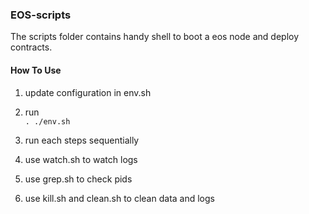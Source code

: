 ### EOS-scripts

The scripts folder contains handy shell to boot a eos node and deploy contracts.

#### How To Use
1. update configuration in env.sh
2. run  
 ```. ./env.sh```

3. run each steps sequentially
4. use watch.sh to watch logs
5. use grep.sh to check pids
6. use kill.sh and clean.sh to clean data and logs

